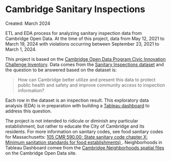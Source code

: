 # Cambridge Sanitary Inspections
Created: March 2024

ETL and EDA process for analyzing sanitary inspection data from Cambridge Open Data. At the time of this project, data from May 12, 2021 to March 19, 2024 with violations occurring between September 23, 2021 to March 1, 2024.

This project is based on the [Cambridge Open Data Program Civic Innovation Challenge Inventory](https://data.cambridgema.gov/General-Government/Civic-Innovation-Challenge-Inventory/x96z-hdnh/about_data). Data comes from the [Sanitary Inspections dataset](https://data.cambridgema.gov/Inspectional-Services/Sanitary-Inspections/ryb9-qzmw/about_data) and the question to be answered based on the dataset is: 

<blockquote>
How can Cambridge better utilize and present this data to protect public health and safety and improve community access to inspection information?
</blockquote>

Each row in the dataset is an inspection result. This exploratory data analysis (EDA) is in preparation with building a [Tableau dashboard]([https://public.tableau.com/shared/TXZW9RWPZ?:display_count=n&:origin=viz_share_link](https://public.tableau.com/views/CambridgeSanitaryInspections2021-2024/CambridgeSanitaryInspections2021-2024?:language=en-US&publish=yes&:sid=&:display_count=n&:origin=viz_share_link)) to address this question. 

The project is not intended to ridicule or diminish any particular establishment, but rather to educate the City of Cambridge and its residents. For more information on sanitary codes, see food sanitary codes for Massachusetts: [105 CMR 590.00: State sanitary code chapter X: Minimum sanitation standards for food establishments)
](https://www.mass.gov/doc/merged-food-code-111618/download). Neighborhoods in Tableau Dashboard comee from the [Cambridge Neighborhoods spatial files](https://data.cambridgema.gov/Geographic-Information-GIS-/Cambridge-Neighborhood-Polygons/k3pi-9823/about_data) on the Cambridge Open Data site.
